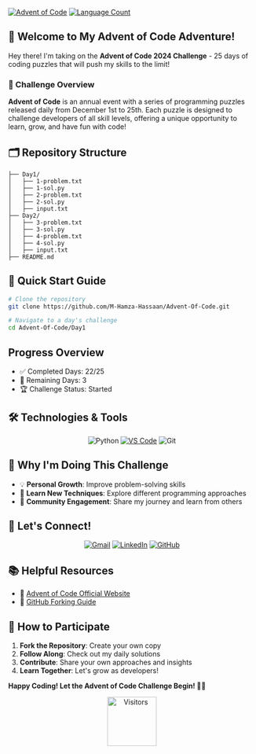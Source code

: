 [![Advent of Code](https://img.shields.io/badge/Advent%20of%20Code-2024-brightgreen?style=for-the-badge&logo=advent-of-code&logoColor=white)](https://adventofcode.com/) [![Language Count](https://img.shields.io/github/languages/count/M-Hamza-Hassaan/Advent-Of-Code?style=for-the-badge&color=orange)](https://github.com/M-Hamza-Hassaan/Advent-Of-Code)


## 🌟 Welcome to My Advent of Code Adventure! 

Hey there! I'm taking on the **Advent of Code 2024 Challenge** - 25 days of coding puzzles that will push my skills to the limit! 

### 📅 Challenge Overview

**Advent of Code** is an annual event with a series of programming puzzles released daily from December 1st to 25th. Each puzzle is designed to challenge developers of all skill levels, offering a unique opportunity to learn, grow, and have fun with code!

## 🗂️ Repository Structure

```Advent-Of-Code/
├── Day1/
│   ├── 1-problem.txt
│   ├── 1-sol.py
│   ├── 2-problem.txt
│   ├── 2-sol.py
│   ├── input.txt
├── Day2/
│   ├── 3-problem.txt
│   ├── 3-sol.py
│   ├── 4-problem.txt
│   ├── 4-sol.py
│   ├── input.txt
├── README.md

```

## 🚀 Quick Start Guide

```bash
# Clone the repository
git clone https://github.com/M-Hamza-Hassaan/Advent-Of-Code.git

# Navigate to a day's challenge
cd Advent-Of-Code/Day1
```

## Progress Overview

- ✅ Completed Days: 22/25
- 🧊 Remaining Days: 3
- 🏆 Challenge Status: Started



## 🛠️ Technologies & Tools

<div align="center">
  
![Python](https://img.shields.io/badge/-Python-3776AB?style=for-the-badge&logo=python&logoColor=white)
[![VS Code](https://img.shields.io/badge/-VS%20Code-yellow?style=for-the-badge&logo=visual-studio-code&logoColor=white)](https://code.visualstudio.com/)
![Git](https://img.shields.io/badge/-Git-F05032?style=for-the-badge&logo=git&logoColor=white)
</div>

## 🌟 Why I'm Doing This Challenge

- 💡 **Personal Growth**: Improve problem-solving skills
- 🧠 **Learn New Techniques**: Explore different programming approaches
- 🤝 **Community Engagement**: Share my journey and learn from others

## 🔗 Let's Connect!

<div align="center">
  
[![Gmail](https://img.shields.io/badge/Gmail-black?style=for-the-badge&logo=gmail)](https://mail.google.com/mail/?tab=rm&ogbl)
[![LinkedIn](https://img.shields.io/badge/LinkedIn-blue?style=for-the-badge&logo=linkedin)](https://www.linkedin.com/in/muhammad-hamza-hassaan/)
[![GitHub](https://img.shields.io/badge/GitHub-black?style=for-the-badge&logo=github)](https://github.com/M-Hamza-Hassaan)

</div>

## 📚 Helpful Resources

- 🎄 [Advent of Code Official Website](https://adventofcode.com/)
- 🍴 [GitHub Forking Guide](https://docs.github.com/en/get-started/quickstart/fork-a-repo)

## 🤝 How to Participate

1. **Fork the Repository**: Create your own copy
2. **Follow Along**: Check out my daily solutions
3. **Contribute**: Share your own approaches and insights
4. **Learn Together**: Let's grow as developers!


**Happy Coding! Let the Advent of Code Challenge Begin! 🚀🎄**

<p align="center">
  <img src="https://visitor-badge.laobi.icu/badge?page_id=M-Hamza-Hassaan.Advent-Of-Code&style=for-the-badge&logo=github" alt="Visitors" width="100">
</p>
